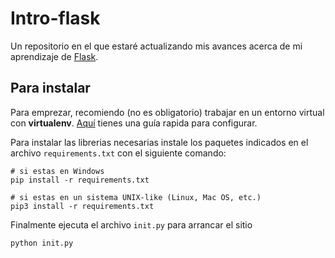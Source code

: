 # Intro-flask

Un repositorio en el que estaré actualizando mis avances acerca de mi aprendizaje de [Flask](https://flask.palletsprojects.com/en/2.1.x/).

## Para instalar

Para emprezar, recomiendo (no es obligatorio) trabajar en un entorno virtual con **virtualenv**. [Aquí](https://j2logo.com/virtualenv-pip-librerias-python/) tienes una guía rapida para configurar.

Para instalar las librerias necesarias instale los paquetes indicados en el archivo `requirements.txt` con el siguiente comando:

    # si estas en Windows
    pip install -r requirements.txt

    # si estas en un sistema UNIX-like (Linux, Mac OS, etc.)
    pip3 install -r requirements.txt

Finalmente ejecuta el archivo `init.py` para arrancar el sitio

    python init.py
